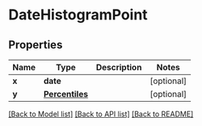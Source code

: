 # DateHistogramPoint

## Properties
Name | Type | Description | Notes
------------ | ------------- | ------------- | -------------
**x** | **date** |  | [optional] 
**y** | [**Percentiles**](Percentiles.md) |  | [optional] 

[[Back to Model list]](../README.md#documentation-for-models) [[Back to API list]](../README.md#documentation-for-api-endpoints) [[Back to README]](../README.md)


